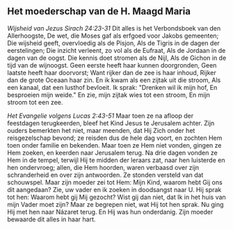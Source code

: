 ## Het moederschap van de H. Maagd Maria

*Wijsheid van Jezus Sirach 24:23-31*
Dit alles is het Verbondsboek van den Allerhoogste, De wet, die Moses gaf als erfgoed voor Jakobs gemeenten;  Die wijsheid geeft, overvloedig als de Pisjon, Als de Tigris in de dagen der eerstelingen; Die inzicht verleent, zo vol als de Eufraat, Als de Jordaan in de dagen van de oogst. Die kennis doet stromen als de Nijl, Als de Gichon in de tijd van de wijnoogst. Geen eerste heeft haar kunnen doorgronden, Geen laatste heeft haar doorvorst; Want rijker dan de zee is haar inhoud, Rijker dan de grote Oceaan haar zin. En ik kwam als een zijtak uit die stroom, Als een kanaal, dat een lusthof bevloeit. Ik sprak: "Drenken wil ik mijn hof, En besproeien mijn weide." En zie, mijn zijtak wies tot een stroom, En mijn stroom tot een zee. 

*Het Evangelie volgens Lucas 2:43-51*
Maar toen ze na afloop der feestdagen terugkeerden, bleef het Kind Jesus te Jerusalem achter. Zijn ouders bemerkten het niet, maar meenden, dat Hij Zich onder het reisgezelschap bevond; ze reisden dus de hele dag voort, en zochten Hem toen onder familie en bekenden. Maar toen ze Hem niet vonden, gingen ze Hem zoeken, en keerden naar Jerusalem terug. Na drie dagen vonden ze Hem in de tempel, terwijl Hij te midden der leraars zat, naar hen luisterde en hen ondervroeg; allen, die Hem hoorden, waren verbaasd over zijn schranderheid en over zijn antwoorden. Ze stonden versteld van dat schouwspel. Maar zijn moeder zei tot Hem: Mijn Kind, waarom hebt Gij ons dit aangedaan? Zie, uw vader en ik zoeken in doodsangst naar U. Hij sprak tot hen: Waarom hebt gij Mij gezocht? Wist gij dan niet, dat Ik in het huis van mijn Vader moet zijn? Maar ze begrepen niet, wat Hij tot hen sprak. Nu ging Hij met hen naar Názaret terug. En Hij was hun onderdanig. Zijn moeder bewaarde dit alles in haar hart. 

